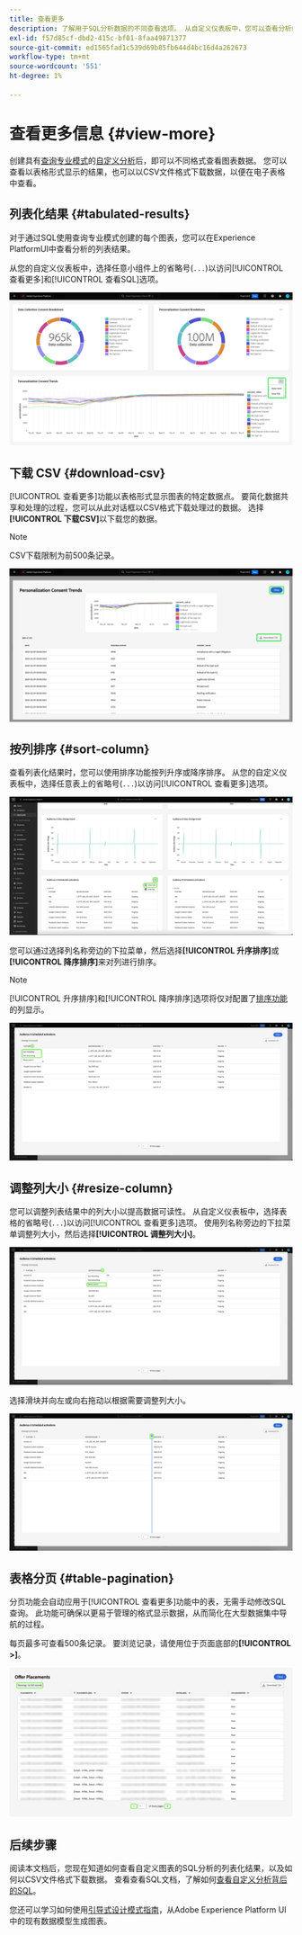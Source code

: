 ```yaml
---
title: 查看更多
description: 了解用于SQL分析数据的不同查看选项。 从自定义仪表板中，您可以查看分析的列表化结果或以CSV格式下载已处理数据。
exl-id: f57d85cf-dbd2-415c-bf01-8faa49871377
source-git-commit: ed1565fad1c539d69b85fb644d4bc16d4a262673
workflow-type: tm+mt
source-wordcount: '551'
ht-degree: 1%

---
```


# 查看更多信息 {#view-more}

创建具有[查询专业模式](./overview.md)的[自定义分析](../sql-insights/overview.md)后，即可以不同格式查看图表数据。 您可以查看以表格形式显示的结果，也可以以CSV文件格式下载数据，以便在电子表格中查看。

## 列表化结果 {#tabulated-results}

对于通过SQL使用查询专业模式创建的每个图表，您可以在Experience PlatformUI中查看分析的列表结果。

从您的自定义仪表板中，选择任意小组件上的省略号(`...`)以访问[!UICONTROL 查看更多]和[!UICONTROL 查看SQL]选项。

![自定义仪表板，带有洞察的省略号下拉菜单，并突出显示了“查看更多”和“查看SQL”选项。](../../images/sql-insights/ellipses-dropdown.png)

## 下载 CSV {#download-csv}

[!UICONTROL 查看更多]功能以表格形式显示图表的特定数据点。 要简化数据共享和处理的过程，您可以从此对话框以CSV格式下载处理过的数据。 选择&#x200B;**[!UICONTROL 下载CSV]**&#x200B;以下载您的数据。

>[!NOTE]
>
>CSV下载限制为前500条记录。

![显示洞察预览和生成洞察的SQL结果的表格式化的对话框。](../../images/query-pro-mode/view-more-download-csv.png)

## 按列排序 {#sort-column}

查看列表化结果时，您可以使用排序功能按列升序或降序排序。 从您的自定义仪表板中，选择任意表上的省略号(`...`)以访问[!UICONTROL 查看更多]选项。

![自定义仪表板，带有表格的省略号下拉菜单和突出显示的查看更多选项。](../../images/query-pro-mode/advanced-ellipses-dropdown.png)

您可以通过选择列名称旁边的下拉菜单，然后选择&#x200B;**[!UICONTROL 升序排序]**&#x200B;或&#x200B;**[!UICONTROL 降序排序]**&#x200B;来对列进行排序。

>[!NOTE]
>
>[!UICONTROL 升序排序]和[!UICONTROL 降序排序]选项将仅对配置了[排序功能](../overview.md/#advanced-attributes)的列显示。

![一个表列下拉列表，其中突出显示“升序排序”和“降序排序”选项。](../../images/query-pro-mode/advanced-sort-dropdown.png)

## 调整列大小 {#resize-column}

您可以调整列表结果中的列大小以提高数据可读性。 从自定义仪表板中，选择表格的省略号(`...`)以访问[!UICONTROL 查看更多]选项。 使用列名称旁边的下拉菜单调整列大小，然后选择&#x200B;**[!UICONTROL 调整列大小]**。

![显示“调整列大小”选项的表格列下拉列表突出显示。](../../images/query-pro-mode/advanced-resize-dropdown.png)

选择滑块并向左或向右拖动以根据需要调整列大小。

![显示突出显示的列大小调整栏的表。](../../images/query-pro-mode/advanced-resize-column.png)

## 表格分页 {#table-pagination}

分页功能会自动应用于[!UICONTROL 查看更多]功能中的表，无需手动修改SQL查询。 此功能可确保以更易于管理的格式显示数据，从而简化在大型数据集中导航的过程。

每页最多可查看500条记录。 要浏览记录，请使用位于页面底部的&#x200B;**[!UICONTROL >]**。

![突出显示结果和分页的列表结果。](../../images/query-pro-mode/advanced-table-pagination.png)

## 后续步骤

阅读本文档后，您现在知道如何查看自定义图表的SQL分析的列表化结果，以及如何以CSV文件格式下载数据。 查看查看SQL文档，了解如何[查看自定义分析背后的SQL](./view-more.md)。

您还可以学习如何使用[引导式设计模式指南](../../user-defined-dashboards.md)，从Adobe Experience Platform UI中的现有数据模型生成图表。
